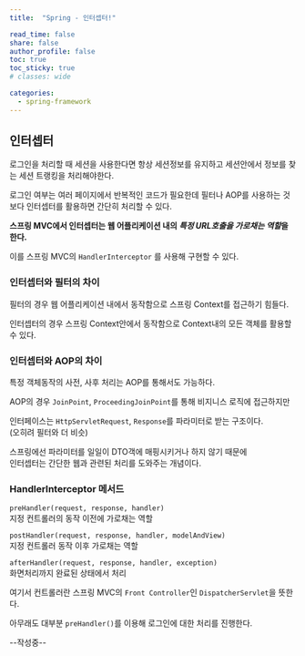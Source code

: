 ```yaml
---
title:  "Spring - 인터셉터!"

read_time: false
share: false
author_profile: false
toc: true
toc_sticky: true
# classes: wide

categories:
  - spring-framework
---
```


## 인터셉터

로그인을 처리할 때 세션을 사용한다면 항상 세션정보를 유지하고 세션안에서 정보를 찾는 세션 트랭킹을 처리해야한다.  

로그인 여부는 여러 페이지에서 반복적인 코드가 필요한데 필터나 AOP를 사용하는 것 보다 인터셉터를 활용하면 간단히 처리할 수 있다.  

**스프링 MVC에서 인터셉터는 웹 어플리케이션 내의 *특정 URL호출을 가로채는 역할*을 한다.**   

이를 스프링 MVC의 `HandlerInterceptor` 를 사용해 구현할 수 있다.  

### 인터셉터와 필터의 차이

필터의 경우 웹 어플리케이션 내에서 동작함으로 스프링 Context를 접근하기 힘들다.  

인터셉터의 경우 스프링 Context안에서 동작함으로 Context내의 모든 객체를 활용할 수 있다.  

### 인터셉터와 AOP의 차이

특정 객체동작의 사전, 사후 처리는 AOP를 통해서도 가능하다.  

AOP의 경우 `JoinPoint`, `ProceedingJoinPoint`를 통해 비지니스 로직에 접근하지만  

인터페이스는 `HttpServletRequest`, `Response`를 파라미터로 받는 구조이다.  
(오히려 필터와 더 비슷)

스프링에선 파라미터를 일일이 DTO객에 매핑시키거나 하지 않기 때문에  
인터셉터는 간단한 웹과 관련된 처리를 도와주는 개념이다.

### HandlerInterceptor 메서드

`preHandler(request, response, handler)`  
지정 컨트롤러의 동작 이전에 가로채는 역할  

`postHandler(request, response, handler, modelAndView)`  
지정 컨트롤러 동작 이후 가로채는 역할

`afterHandler(request, response, handler, exception)`  
화면처리까지 완료된 상태에서 처리  

여기서 컨트롤러란 스프링 MVC의 `Front Controller`인 `DispatcherServlet`을 뜻한다.

아무래도 대부분 `preHandler()`를 이용해 로그인에 대한 처리를 진행한다.  

--작성중--